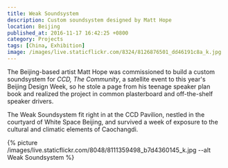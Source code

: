 ```yaml
---
title: Weak Soundsystem
description: Custom soundsystem designed by Matt Hope
location: Beijing
published_at: 2016-11-17 16:42:25 +0800
category: Projects
tags: [China, Exhibition]
image: /images/live.staticflickr.com/8324/8126876501_dd46191c8a_k.jpg
---
```


The Beijing-based artist Matt Hope was commissioned to build a custom
soundsystem for *CCD, The Community*, a satellite event to this year's Beijing
Design Week, so he stole a page from his teenage speaker plan book and realized
the project in common plasterboard and off-the-shelf speaker drivers.

The Weak Soundsystem fit right in at the CCD Pavilion, nestled in the courtyard
of White Space Beijing, and survived a week of exposure to the cultural and
climatic elements of Caochangdi.

{% picture /images/live.staticflickr.com/8048/8111359498_b7d4360145_k.jpg --alt Weak Soundsystem %}
